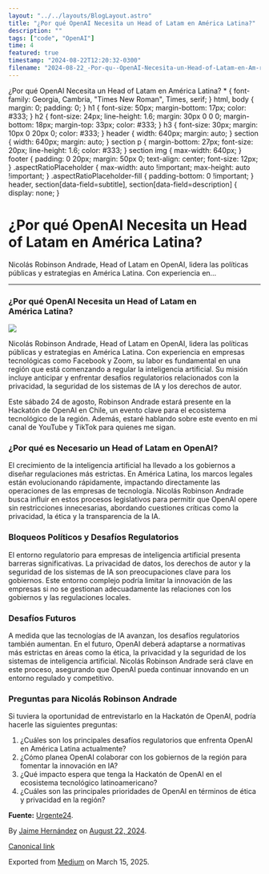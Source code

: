 ```yaml
---
layout: "../../layouts/BlogLayout.astro"
title: "¿Por qué OpenAI Necesita un Head of Latam en América Latina?"
description: ""
tags: ["code", "OpenAI"]
time: 4
featured: true
timestamp: "2024-08-22T12:20:32-0300"
filename: "2024-08-22_-Por-qu--OpenAI-Necesita-un-Head-of-Latam-en-Am-rica-Latina--baa4d4b4ddda"
---
```


¿Por qué OpenAI Necesita un Head of Latam en América Latina? \* { font-family: Georgia, Cambria, "Times New Roman", Times, serif; } html, body { margin: 0; padding: 0; } h1 { font-size: 50px; margin-bottom: 17px; color: #333; } h2 { font-size: 24px; line-height: 1.6; margin: 30px 0 0 0; margin-bottom: 18px; margin-top: 33px; color: #333; } h3 { font-size: 30px; margin: 10px 0 20px 0; color: #333; } header { width: 640px; margin: auto; } section { width: 640px; margin: auto; } section p { margin-bottom: 27px; font-size: 20px; line-height: 1.6; color: #333; } section img { max-width: 640px; } footer { padding: 0 20px; margin: 50px 0; text-align: center; font-size: 12px; } .aspectRatioPlaceholder { max-width: auto !important; max-height: auto !important; } .aspectRatioPlaceholder-fill { padding-bottom: 0 !important; } header, section\[data-field=subtitle\], section\[data-field=description\] { display: none; }

¿Por qué OpenAI Necesita un Head of Latam en América Latina?
============================================================

Nicolás Robinson Andrade, Head of Latam en OpenAI, lidera las políticas públicas y estrategias en América Latina. Con experiencia en…

* * *

### ¿Por qué OpenAI Necesita un Head of Latam en América Latina?

![](https://cdn-images-1.medium.com/max/800/1*THwlKAQSlRjCClYiZq_kOQ.png)

Nicolás Robinson Andrade, Head of Latam en OpenAI, lidera las políticas públicas y estrategias en América Latina. Con experiencia en empresas tecnológicas como Facebook y Zoom, su labor es fundamental en una región que está comenzando a regular la inteligencia artificial. Su misión incluye anticipar y enfrentar desafíos regulatorios relacionados con la privacidad, la seguridad de los sistemas de IA y los derechos de autor.

Este sábado 24 de agosto, Robinson Andrade estará presente en la Hackatón de OpenAI en Chile, un evento clave para el ecosistema tecnológico de la región. Además, estaré hablando sobre este evento en mi canal de YouTube y TikTok para quienes me sigan.

### ¿Por qué es Necesario un Head of Latam en OpenAI?

El crecimiento de la inteligencia artificial ha llevado a los gobiernos a diseñar regulaciones más estrictas. En América Latina, los marcos legales están evolucionando rápidamente, impactando directamente las operaciones de las empresas de tecnología. Nicolás Robinson Andrade busca influir en estos procesos legislativos para permitir que OpenAI opere sin restricciones innecesarias, abordando cuestiones críticas como la privacidad, la ética y la transparencia de la IA.

### Bloqueos Políticos y Desafíos Regulatorios

El entorno regulatorio para empresas de inteligencia artificial presenta barreras significativas. La privacidad de datos, los derechos de autor y la seguridad de los sistemas de IA son preocupaciones clave para los gobiernos. Este entorno complejo podría limitar la innovación de las empresas si no se gestionan adecuadamente las relaciones con los gobiernos y las regulaciones locales.

### Desafíos Futuros

A medida que las tecnologías de IA avanzan, los desafíos regulatorios también aumentan. En el futuro, OpenAI deberá adaptarse a normativas más estrictas en áreas como la ética, la privacidad y la seguridad de los sistemas de inteligencia artificial. Nicolás Robinson Andrade será clave en este proceso, asegurando que OpenAI pueda continuar innovando en un entorno regulado y competitivo.

### Preguntas para Nicolás Robinson Andrade

Si tuviera la oportunidad de entrevistarlo en la Hackatón de OpenAI, podría hacerle las siguientes preguntas:

1.  ¿Cuáles son los principales desafíos regulatorios que enfrenta OpenAI en América Latina actualmente?
2.  ¿Cómo planea OpenAI colaborar con los gobiernos de la región para fomentar la innovación en IA?
3.  ¿Qué impacto espera que tenga la Hackatón de OpenAI en el ecosistema tecnológico latinoamericano?
4.  ¿Cuáles son las principales prioridades de OpenAI en términos de ética y privacidad en la región?

**Fuente:** [Urgente24](https://urgente24.com/zona-/chatgpt-ya-tiene-lobbyista-america-latina-n570785).

By [Jaime Hernández](https://medium.com/@devjaime) on [August 22, 2024](https://medium.com/p/baa4d4b4ddda).

[Canonical link](https://medium.com/@devjaime/por-qu%C3%A9-openai-necesita-un-head-of-latam-en-am%C3%A9rica-latina-baa4d4b4ddda)

Exported from [Medium](https://medium.com) on March 15, 2025.